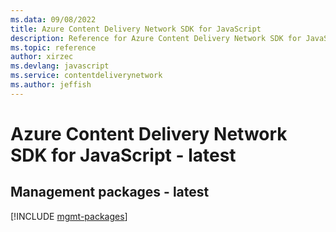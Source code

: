 ```yaml
---
ms.data: 09/08/2022
title: Azure Content Delivery Network SDK for JavaScript
description: Reference for Azure Content Delivery Network SDK for JavaScript
ms.topic: reference
author: xirzec
ms.devlang: javascript
ms.service: contentdeliverynetwork
ms.author: jeffish
---
```

# Azure Content Delivery Network SDK for JavaScript - latest

## Management packages - latest
[!INCLUDE [mgmt-packages](content-delivery-network-mgmt-index.md)]